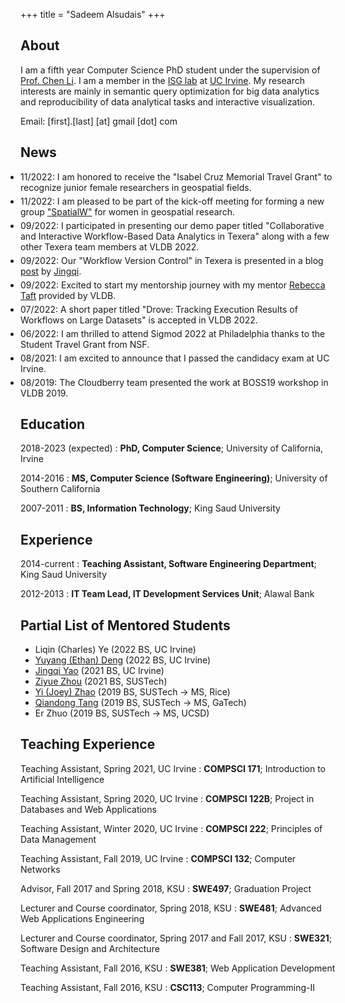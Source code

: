 +++
title = "Sadeem Alsudais"
+++

## About
I am a fifth year Computer Science PhD student under the supervision of [Prof. Chen Li](https://chenli.ics.uci.edu/). I am a member in the [ISG lab](https://isg.ics.uci.edu/) at [UC Irvine](https://www.cs.uci.edu/).
My research interests are mainly in semantic query optimization for big data analytics and reproducibility of data analytical tasks and interactive visualization. 

Email:  [first].[last]  [at]  gmail  [dot]  com

## News
<style>
  .news ul {
    padding-left: 0px !important;
  }
  .news ul li {
    margin-bottom: 5px;
  }
</style>

<div class="news" markdown=1>

- 11/2022: I am honored to receive the "Isabel Cruz Memorial Travel Grant" to recognize junior female researchers in geospatial fields.   
- 11/2022: I am pleased to be part of the kick-off meeting for forming a new group ["SpatialW"](https://spatialwomen.github.io/) for women in geospatial research.
- 09/2022: I participated in presenting our demo paper titled "Collaborative and Interactive Workflow-Based Data Analytics in Texera" along with a few other Texera team members at VLDB 2022.
- 09/2022: Our "Workflow Version Control" in Texera is presented in a blog [post](https://texera.github.io/blog/showing-changes-between-two-workflow-versions/) by [Jingqi](https://www.linkedin.com/in/jingqi-yao-4bb400196).
- 09/2022: Excited to start my mentorship journey with my mentor [Rebecca Taft](https://rytaft.github.io/) provided by VLDB. 
- 07/2022: A short paper titled "Drove: Tracking Execution Results of Workflows on Large Datasets" is accepted in VLDB 2022.
- 06/2022: I am thrilled to attend Sigmod 2022 at Philadelphia thanks to the Student Travel Grant from NSF.
- 08/2021: I am excited to announce that I passed the candidacy exam at UC Irvine.
- 08/2019: The Cloudberry team presented the work at BOSS19 workshop in VLDB 2019.
</div>


## Education
2018-2023 (expected)
:   **PhD, Computer Science**; University of California, Irvine

2014-2016
:   **MS, Computer Science (Software Engineering)**; University of Southern California

2007-2011
:   **BS, Information Technology**; King Saud University

## Experience
2014-current
:   **Teaching Assistant, Software Engineering Department**; King Saud University

2012-2013
:   **IT Team Lead, IT Development Services Unit**; Alawal Bank

## Partial List of Mentored Students
- Liqin (Charles) Ye (2022 BS, UC Irvine)
- [Yuyang (Ethan) Deng](https://www.linkedin.com/in/ethan-yuyang-deng) (2022 BS, UC Irvine)
- [Jingqi Yao](https://www.linkedin.com/in/jingqi-yao-4bb400196) (2021 BS, UC Irvine)
- [Ziyue Zhou](https://rkyzzy.github.io/) (2021 BS, SUSTech)
- [Yi (Joey) Zhao](https://www.linkedin.com/in/yi-joey-zhao-613839216) (2019 BS, SUSTech -> MS, Rice)
- [Qiandong Tang](https://www.linkedin.com/in/qiandongtang) (2019 BS, SUSTech -> MS, GaTech)
- Er Zhuo (2019 BS, SUSTech -> MS, UCSD)

## Teaching Experience
Teaching Assistant, Spring 2021, UC Irvine
:   **COMPSCI 171**; Introduction to Artificial Intelligence

Teaching Assistant, Spring 2020, UC Irvine
:   **COMPSCI 122B**; Project in Databases and Web Applications

Teaching Assistant, Winter 2020, UC Irvine
:   **COMPSCI 222**; Principles of Data Management

Teaching Assistant, Fall 2019, UC Irvine
:   **COMPSCI 132**; Computer Networks

Advisor, Fall 2017 and Spring 2018, KSU
:   **SWE497**; Graduation Project

Lecturer and Course coordinator, Spring 2018, KSU
:   **SWE481**; Advanced Web Applications Engineering

Lecturer and Course coordinator, Spring 2017 and Fall 2017, KSU
:   **SWE321**; Software Design and Architecture

Teaching Assistant, Fall 2016, KSU
:   **SWE381**; Web Application Development

Teaching Assistant, Fall 2016, KSU
:   **CSC113**; Computer Programming-II
